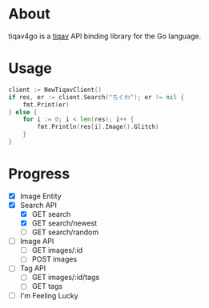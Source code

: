 # About
tiqav4go is a [tiqav](http://dev.tiqav.com/) API binding library for the Go language.

# Usage
```go
client := NewTiqavClient()
if res, er := client.Search("ちくわ"); er != nil {
	fmt.Print(er)
} else {
	for i := 0; i < len(res); i++ {
		fmt.Println(res[i].Image().Glitch)
	}
}
```

# Progress
- [x] Image Entity
- [x] Search API
    - [x] GET search
    - [x] GET search/newest
    - [ ] GET search/random
- [ ] Image API
    - [ ] GET images/:id
    - [ ] POST images
- [ ] Tag API
    - [ ] GET images/:id/tags
    - [ ] GET tags
- [ ] I'm Feeling Lucky
